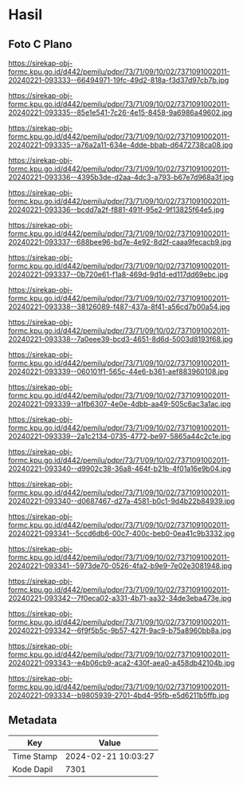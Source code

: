 # Hasil

## Foto C Plano

https://sirekap-obj-formc.kpu.go.id/d442/pemilu/pdpr/73/71/09/10/02/7371091002011-20240221-093333--66494971-19fc-49d2-818a-f3d37d97cb7b.jpg

https://sirekap-obj-formc.kpu.go.id/d442/pemilu/pdpr/73/71/09/10/02/7371091002011-20240221-093335--85e1e541-7c26-4e15-8458-9a6986a49602.jpg

https://sirekap-obj-formc.kpu.go.id/d442/pemilu/pdpr/73/71/09/10/02/7371091002011-20240221-093335--a76a2a11-634e-4dde-bbab-d6472738ca08.jpg

https://sirekap-obj-formc.kpu.go.id/d442/pemilu/pdpr/73/71/09/10/02/7371091002011-20240221-093336--4395b3de-d2aa-4dc3-a793-b67e7d968a3f.jpg

https://sirekap-obj-formc.kpu.go.id/d442/pemilu/pdpr/73/71/09/10/02/7371091002011-20240221-093336--bcdd7a2f-f881-491f-95e2-9f13825f64e5.jpg

https://sirekap-obj-formc.kpu.go.id/d442/pemilu/pdpr/73/71/09/10/02/7371091002011-20240221-093337--688bee96-bd7e-4e92-8d2f-caaa9fecacb9.jpg

https://sirekap-obj-formc.kpu.go.id/d442/pemilu/pdpr/73/71/09/10/02/7371091002011-20240221-093337--0b720e61-f1a8-469d-9d1d-ed117dd69ebc.jpg

https://sirekap-obj-formc.kpu.go.id/d442/pemilu/pdpr/73/71/09/10/02/7371091002011-20240221-093338--38126089-f487-437a-8f41-a56cd7b00a54.jpg

https://sirekap-obj-formc.kpu.go.id/d442/pemilu/pdpr/73/71/09/10/02/7371091002011-20240221-093338--7a0eee39-bcd3-4651-8d6d-5003d8193f68.jpg

https://sirekap-obj-formc.kpu.go.id/d442/pemilu/pdpr/73/71/09/10/02/7371091002011-20240221-093339--060101f1-565c-44e6-b361-aef883960108.jpg

https://sirekap-obj-formc.kpu.go.id/d442/pemilu/pdpr/73/71/09/10/02/7371091002011-20240221-093339--a1fb6307-4e0e-4dbb-aa49-505c6ac3a1ac.jpg

https://sirekap-obj-formc.kpu.go.id/d442/pemilu/pdpr/73/71/09/10/02/7371091002011-20240221-093339--2a1c2134-0735-4772-be97-5865a44c2c1e.jpg

https://sirekap-obj-formc.kpu.go.id/d442/pemilu/pdpr/73/71/09/10/02/7371091002011-20240221-093340--d9902c38-36a8-464f-b21b-4f01a16e9b04.jpg

https://sirekap-obj-formc.kpu.go.id/d442/pemilu/pdpr/73/71/09/10/02/7371091002011-20240221-093340--d0687467-d27a-4581-b0c1-9d4b22b84939.jpg

https://sirekap-obj-formc.kpu.go.id/d442/pemilu/pdpr/73/71/09/10/02/7371091002011-20240221-093341--5ccd6db6-00c7-400c-beb0-0ea41c9b3332.jpg

https://sirekap-obj-formc.kpu.go.id/d442/pemilu/pdpr/73/71/09/10/02/7371091002011-20240221-093341--5973de70-0526-4fa2-b9e9-7e02e3081948.jpg

https://sirekap-obj-formc.kpu.go.id/d442/pemilu/pdpr/73/71/09/10/02/7371091002011-20240221-093342--7f0eca02-a331-4b71-aa32-34de3eba473e.jpg

https://sirekap-obj-formc.kpu.go.id/d442/pemilu/pdpr/73/71/09/10/02/7371091002011-20240221-093342--6f9f5b5c-9b57-427f-9ac9-b75a8960bb8a.jpg

https://sirekap-obj-formc.kpu.go.id/d442/pemilu/pdpr/73/71/09/10/02/7371091002011-20240221-093343--e4b06cb9-aca2-430f-aea0-a458db42104b.jpg

https://sirekap-obj-formc.kpu.go.id/d442/pemilu/pdpr/73/71/09/10/02/7371091002011-20240221-093334--b9805939-2701-4bd4-95fb-e5d6211b5ffb.jpg


## Metadata

| Key        | Value               |
| ---------- | ------------------- |
| Time Stamp | 2024-02-21 10:03:27 |
| Kode Dapil | 7301                |



